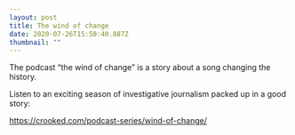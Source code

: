 ```yaml
---
layout: post
title: The wind of change
date: 2020-07-26T15:50:40.887Z
thumbnail: ""
---
```

The podcast “the wind of change” is a story about a song changing the history. 

Listen to an exciting season of investigative journalism packed up in a good story: 

https://crooked.com/podcast-series/wind-of-change/